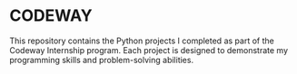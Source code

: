 # CODEWAY
This repository contains the Python projects I completed as part of the Codeway Internship program. Each project is designed to demonstrate my programming skills and problem-solving abilities.

